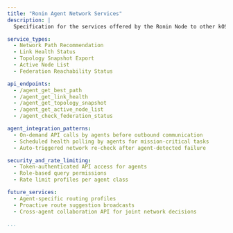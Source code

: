 ```yaml
---
title: "Ronin Agent Network Services"
description: |
  Specification for the services offered by the Ronin Node to other kOS agents, enabling them to query, analyze, and utilize the underlying network data and routing logic.

service_types:
  - Network Path Recommendation
  - Link Health Status
  - Topology Snapshot Export
  - Active Node List
  - Federation Reachability Status

api_endpoints:
  - /agent_get_best_path
  - /agent_get_link_health
  - /agent_get_topology_snapshot
  - /agent_get_active_node_list
  - /agent_check_federation_status

agent_integration_patterns:
  - On-demand API calls by agents before outbound communication
  - Scheduled health polling by agents for mission-critical tasks
  - Auto-triggered network re-check after agent-detected failure

security_and_rate_limiting:
  - Token-authenticated API access for agents
  - Role-based query permissions
  - Rate limit profiles per agent class

future_services:
  - Agent-specific routing profiles
  - Proactive route suggestion broadcasts
  - Cross-agent collaboration API for joint network decisions

...
```


